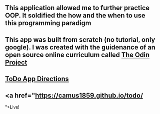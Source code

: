 ## This application allowed me to further practice OOP. It soldified the how and the when to use this programming paradigm 

## This app was built from scratch (no tutorial, only google). I was created with the guidenance of an open source online curriculum called  <a href="https://www.theodinproject.com/">The Odin Project</a>


## <a href="https://www.theodinproject.com/courses/javascript/lessons/todo-list">ToDo App Directions</a>

## <a href="https://camus1859.github.io/todo/
">Live!</a>
 
